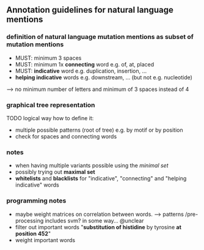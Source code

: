 ## Annotation guidelines for natural language mentions

### definition of natural language mutation mentions as subset of mutation mentions
- MUST: minimum 3 spaces
- MUST: minimum 1x **connecting** word e.g. of, at, placed
- MUST: **indicative** word e.g. duplication, insertion, ...
- **helping indicative** words e.g. downstream, ... (but not e.g. nucleotide)

--> no minimum number of letters and minimum of 3 spaces instead of 4
### graphical tree representation
TODO
logical way how to define it:
- multiple possible patterns (root of tree) e.g. by motif or by position
- check for spaces and connecting words

### notes
- when having multiple variants possible using the *minimal set*
- possibly trying out **maximal set**
- **whitelists** and **blacklists** for "indicative", "connecting" and "helping indicative" words

### programming notes
- maybe weight matrices on correlation between words. --> patterns /pre-processing includes svm? in some way... @unclear
- filter out important words "**substitution of histidine** by tyrosine **at position 452**"
- weight important words
